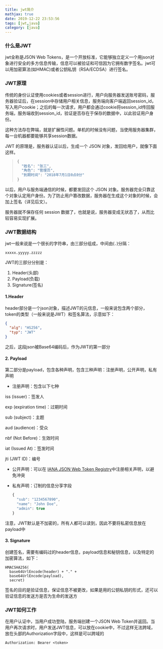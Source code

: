 ```yaml
---
title: jwt简介
mathjax: true
date: 2019-12-22 23:53:56
tags: [jwt,java]
category: [java]
---
```


### 什么是JWT

jwt全称是JSON Web Tokens，是一个开放标准，它能够独立定义一个用json对象进行安全的多方信息传输，信息可以被验证和可信因为它拥有数字签名。jwt可以用加密算法(如HMAC)或者公钥私钥（RSA/ECDSA）进行签名。

<!--more-->

### JWT原理

传统的身份认证使用cookies或者session进行，用户向服务器发送账号密码，服务器验证后，在session中存储用户相关信息，服务端向客户端返回session_id，写入用户cookie；之后的每一次请求，用户都会通过cookie将session_id传回服务端，服务端收到session_id，验证是否存在于保存的数据中，以此验证用户身份。

这种方法存在弊端，就是扩展性问题。单机的时候没有问题，当使用服务器集群，每一台机器都要能够共享session数据。

JWT 的原理是，服务器认证以后，生成一个 JSON 对象，发回给用户，就像下面这样。

> ```javascript
> {
>   "姓名": "张三",
>   "角色": "管理员",
>   "到期时间": "2018年7月1日0点0分"
> }
> ```

以后，用户与服务端通信的时候，都要发回这个 JSON 对象。服务器完全只靠这个对象认定用户身份。为了防止用户篡改数据，服务器在生成这个对象的时候，会加上签名（详见后文）。

服务器就不保存任何 session 数据了，也就是说，服务器变成无状态了，从而比较容易实现扩展。

### JWT数据结构

jwt一般来说是一个很长的字符串，由三部分组成，中间由(`.`)分隔：

```
xxxxx.yyyyy.zzzzz
```

JWT的三部分分别是：

1. Header(头部)
2. Payload(负载)
3. Signature(签名)

#### 1.Header

header部分是一个json对象，描述JWT的元信息，一般来说包含两个部分，token的类型（一般来说是JWT）和签名算法，示意如下：

```json
{
  "alg": "HS256",
  "typ": "JWT"
}
```

之后，这段json被Base64编码后，作为JWT的第一部分

#### 2. Payload

第二部分是payload，包含各种声明，包含三种声明：注册声明，公开声明，私有声明

* 注册声明：包含以下七种

iss (issuer)：签发人

exp (expiration time)：过期时间

sub (subject)：主题

aud (audience)：受众

nbf (Not Before)：生效时间

iat (Issued At)：签发时间

jti (JWT ID)：编号

* 公开声明：可以在 [IANA JSON Web Token Registry](https://www.iana.org/assignments/jwt/jwt.xhtml)中注册相关声明，以避免冲突

* 私有声明：订制的信息分享字段

  ```javascript
  {
    "sub": "1234567890",
    "name": "John Doe",
    "admin": true
  }
  ```

注意，JWT默认是不加密的，所有人都可以读到，因此不要将私密信息放在payload中

#### 3. Signature

创建签名，需要有编码过的header信息，payload信息和秘钥信息，以及特定的加密算法，如下：

```
HMACSHA256(
  base64UrlEncode(header) + "." +
  base64UrlEncode(payload),
  secret)
```

签名的目的是验证信息，保证信息不被更改，如果是用的公钥私钥的形式，还可以验证信息的发送方是否为生命的发送方

### JWT如何工作

在用户认证中，当用户成功登陆，服务端创建一个JSON Web Token并返回。当用户再次请求时，用户发送JWT信息，可以放在cookie中，不过这样无法跨域，放在头部的Authorization字段中，这样是可以跨域的

```
Authorization: Bearer <token>
```

